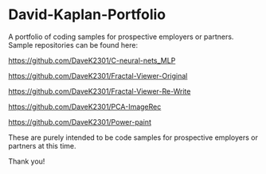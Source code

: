 # David-Kaplan-Portfolio
A portfolio of coding samples for prospective employers or partners.
Sample repositories can be found here:

https://github.com/DaveK2301/C-neural-nets_MLP

https://github.com/DaveK2301/Fractal-Viewer-Original

https://github.com/DaveK2301/Fractal-Viewer-Re-Write

https://github.com/DaveK2301/PCA-ImageRec

https://github.com/DaveK2301/Power-paint

These are purely intended to be code samples for prospective employers or partners at this time.

Thank you!

